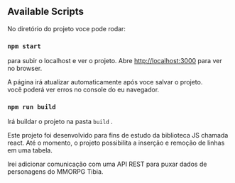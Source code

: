 ## Available Scripts

No diretório do projeto voce pode rodar:

### `npm start`

para subir o localhost e ver o projeto.
Abre [http://localhost:3000](http://localhost:3000) para ver no browser.

A página irá atualizar automaticamente após voce salvar o projeto.<br />
você poderá ver erros no console do eu navegador.

### `npm run build`

Irá buildar o projeto na pasta `build` .<br />

Este projeto foi desenvolvido para fins de estudo da biblioteca JS chamada react.
Até o momento, o projeto possibilita a inserção e remoção de linhas em uma tabela.

Irei adicionar comunicação com uma API REST para puxar dados de personagens do MMORPG Tibia.
